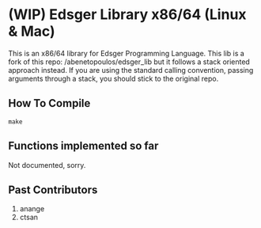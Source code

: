 # (WIP) Edsger Library x86/64 (Linux & Mac)

This is an x86/64 library for Edsger Programming Language. This lib is a fork of this
repo: /abenetopoulos/edsger\_lib but it follows a stack oriented approach instead. If
you are using the standard calling convention, passing arguments through a stack, you 
should stick to the original repo.

## How To Compile

    make

## Functions implemented so far

Not documented, sorry.

## Past Contributors

1. anange
2. ctsan
